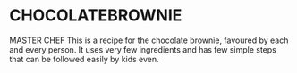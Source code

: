 # CHOCOLATEBROWNIE
MASTER CHEF
This is a recipe for the chocolate brownie, favoured by each and every person. It uses very few ingredients and has few simple steps that can be followed easily by kids even.
